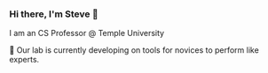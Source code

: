 ### Hi there, I'm Steve  👋

I am an CS Professor @ Temple University 

🔧 Our lab is currently developing on tools for novices to perform like experts. 




<!--
**stevemacn/stevemacn** is a ✨ _special_ ✨ repository because its `README.md` (this file) appears on your GitHub profile.

<span>
  <img align="center" src="https://github-readme-stats.vercel.app/api?username=stevemacn&show_icons=true&count_private=true&include_all_commits=true&hide=contribs&bg_color=30,5A585A,090947&title_color=20A4F3&text_color=20A4F3&icon_color=BC6F03" alt="Steve MacNeil's GitHub Stats" />
  <img align="center" src="https://github-readme-stats.vercel.app/api/top-langs/?username=stevemacn&layout=compact&langs_count=12&&hide=jupyter notebook,html,css,scss&theme=nightowl" alt="Stephen MacNeil's Most Used Languages" />
</span>

Here are some ideas to get you started:

- 🔭 I’m currently working on ...
- 🌱 I’m currently learning ...
- 👯 I’m looking to collaborate on ...
- 🤔 I’m looking for help with ...
- 💬 Ask me about ...
- 📫 How to reach me: ...
- 😄 Pronouns: ...
- ⚡ Fun fact: ...
-->
